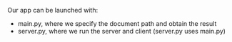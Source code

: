 Our app can be launched with:
- main.py, where we specify the document path and obtain the result
- server.py, where we run the server and client (server.py uses main.py)